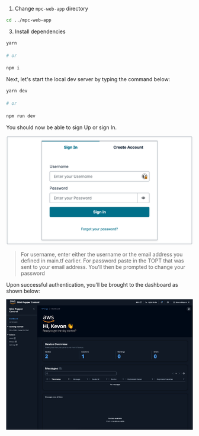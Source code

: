 1. Change `mpc-web-app` directory

```sh
cd ../mpc-web-app
```

3. Install dependencies

```sh
yarn

# or

npm i
```

Next, let's start the local dev server by typing the command below:

```sh
yarn dev 

# or

npm run dev
```

You should now be able to sign Up or sign In.

![Auth](docs/authenticator.png)

> For username, enter either the username or the email address you defined in main.tf earlier. For password paste in the TOPT that was sent to your email address. You'll then be prompted to change your password

Upon successful authentication, you'll be brought to the dashboard as shown below:

![Dashboard](docs/dashboard.png)
